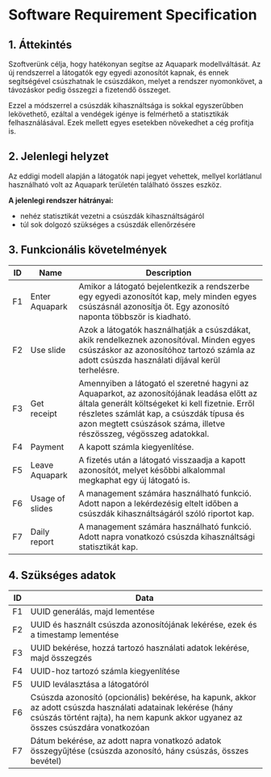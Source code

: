 # Software Requirement Specification

## 1. Áttekintés

Szoftverünk célja, hogy hatékonyan segítse az Aquapark modellváltását. Az új rendszerrel a látogatók egy egyedi azonosítót kapnak, és ennek segítségével csúszhatnak le csúszdákon, melyet a rendszer nyomonkövet, a távozáskor pedig összegzi a fizetendő összeget.

Ezzel a módszerrel a csúszdák kihasználtsága is sokkal egyszerűbben lekövethető, ezáltal a vendégek igénye is felmérhető a statisztikák felhasználásával. Ezek mellett egyes esetekben növekedhet a cég profitja is.

## 2. Jelenlegi helyzet

Az eddigi modell alapján a látogatók napi jegyet vehettek, mellyel korlátlanul használható volt az Aquapark területén található összes eszköz.

**A jelenlegi rendszer hátrányai:**

- nehéz statisztikát vezetni a csúszdák kihasználtságáról
- túl sok dolgozó szükséges a csúszdák ellenőrzésére

## 3. Funkcionális követelmények

| ID   | Name            | Description                                                  |
| ---- | --------------- | ------------------------------------------------------------ |
| F1   | Enter Aquapark  | Amikor a látogató bejelentkezik a rendszerbe egy egyedi azonosítót kap, mely minden egyes csúszásnál azonosítja őt. Egy azonosító naponta többször is kiadható. |
| F2   | Use slide       | Azok a látogatók használhatják a csúszdákat, akik rendelkeznek azonosítóval. Minden egyes csúszáskor az azonosítóhoz tartozó számla az adott csúszda használati díjával kerül terhelésre. |
| F3   | Get receipt     | Amennyiben a látogató el szeretné hagyni az Aquaparkot, az azonosítójának leadása előtt az általa generált költségeket ki kell fizetnie. Erről részletes számlát kap, a csúszdák típusa és azon megtett csúszások száma, illetve részösszeg, végösszeg adatokkal. |
| F4   | Payment         | A kapott számla kiegyenlítése.                               |
| F5   | Leave Aquapark  | A fizetés után a látogató visszaadja a kapott azonosítót, melyet későbbi alkalommal megkaphat egy új látogató is. |
| F6   | Usage of slides | A management számára használható funkció. Adott napon a lekérdezésig eltelt időben a csúszdák kihasználtságáról szóló riportot kap. |
| F7   | Daily report    | A management számára használható funkció. Adott napra vonatkozó csúszda kihasználtsági statisztikát kap. |

## 4. Szükséges adatok

| ID   | Data                                                         |
| ---- | ------------------------------------------------------------ |
| F1   | UUID generálás, majd lementése                               |
| F2   | UUID és használt csúszda azonosítójának lekérése, ezek és a timestamp lementése |
| F3   | UUID bekérése, hozzá tartozó használati adatok lekérése, majd összegzés |
| F4   | UUID-hoz tartozó számla kiegyenlítése                        |
| F5   | UUID leválasztása a látogatóról                              |
| F6   | Csúszda azonosító (opcionális) bekérése, ha kapunk, akkor az adott csúszda használati adatainak lekérése (hány csúszás történt rajta), ha nem kapunk akkor ugyanez az összes csúszdára vonatkozóan |
| F7   | Dátum bekérése, az adott napra vonatkozó adatok összegyűjtése (csúszda azonosító, hány csúszás, összes bevétel) |

